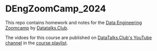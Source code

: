 # DEngZoomCamp_2024
This repo contains homework and notes for the [Data Engineering Zoomcamp](https://github.com/DataTalksClub/data-engineering-zoomcamp) by [Datatalks.Club](https://datatalks.club/).

The vidoes for this course are published on [DataTalks.Club's YouTube channel](https://www.youtube.com/c/DataTalksClub) in the [course playlist](https://www.youtube.com/playlist?list=PL3MmuxUbc_hJed7dXYoJw8DoCuVHhGEQb).
